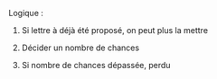 Logique :

1. Si lettre à déjà été proposé, on peut plus la mettre

2. Décider un nombre de chances 

3. Si nombre de chances dépassée, perdu 
